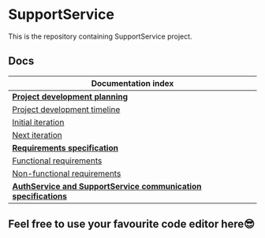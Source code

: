 # SupportService

This is the repository containing SupportService project.

## Docs

|Documentation index|
|-|
|[**Project development planning**](./Docs/Planning.md)|
|[Project development timeline](./Docs/Planning.md#project-development-timeline)|
|[Initial iteration](./Docs/Planning.md#initial-iteration)|
|[Next iteration](./Docs/Planning.md#next-iteration)|
|[**Requirements specification**](./Docs/Requirements.md)|
|[Functional requirements](./Docs/Requirements.md#functional-requirements)|
|[Non-functional requirements](./Docs/Requirements.md#non-functional-requirements)|
|[**AuthService and SupportService communication specifications**](./Docs/CommunicationSpecs.md)|

## Feel free to use your favourite code editor here😎

